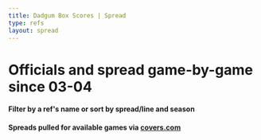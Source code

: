 ```yaml
---
title: Dadgum Box Scores | Spread
type: refs
layout: spread
---
```


# Officials and spread game-by-game since 03-04 

#### Filter by a ref's name or sort by spread/line and season

#### Spreads pulled for available games via [covers.com](https://www.covers.com/pageLoader/pageLoader.aspx?page=/data/ncb/teams/pastresults/2017-2018/team2266.html)




